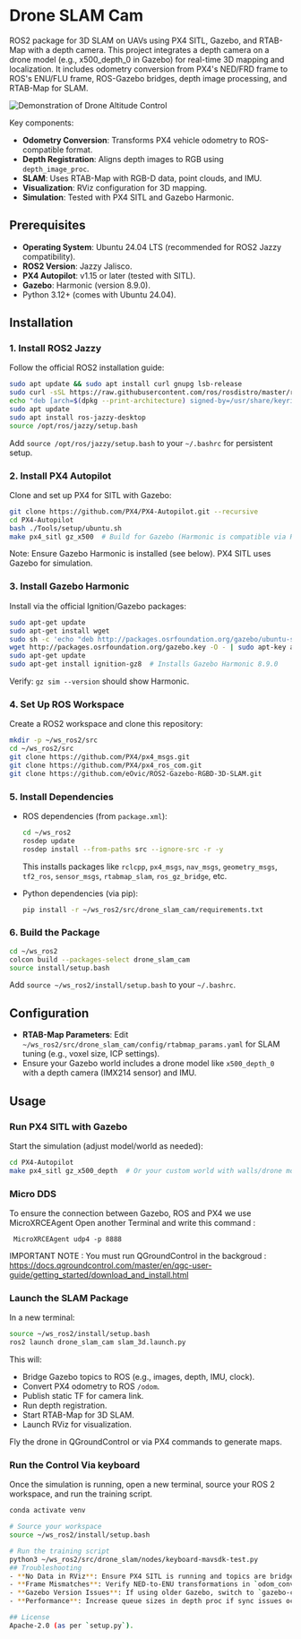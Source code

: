 # Drone SLAM Cam

ROS2 package for 3D SLAM on UAVs using PX4 SITL, Gazebo, and RTAB-Map with a depth camera. This project integrates a depth camera on a drone model (e.g., x500_depth_0 in Gazebo) for real-time 3D mapping and localization. It includes odometry conversion from PX4's NED/FRD frame to ROS's ENU/FLU frame, ROS-Gazebo bridges, depth image processing, and RTAB-Map for SLAM.

![Demonstration of Drone Altitude Control](https://github.com/eOvic/PX4-ROS2-SLAM-Control/blob/main/drone_slam_cam/media/obstacles.png)

Key components:
- **Odometry Conversion**: Transforms PX4 vehicle odometry to ROS-compatible format.
- **Depth Registration**: Aligns depth images to RGB using `depth_image_proc`.
- **SLAM**: Uses RTAB-Map with RGB-D data, point clouds, and IMU.
- **Visualization**: RViz configuration for 3D mapping.
- **Simulation**: Tested with PX4 SITL and Gazebo Harmonic.

## Prerequisites

- **Operating System**: Ubuntu 24.04 LTS (recommended for ROS2 Jazzy compatibility).
- **ROS2 Version**: Jazzy Jalisco.
- **PX4 Autopilot**: v1.15 or later (tested with SITL).
- **Gazebo**: Harmonic (version 8.9.0).
- Python 3.12+ (comes with Ubuntu 24.04).

## Installation

### 1. Install ROS2 Jazzy
Follow the official ROS2 installation guide:
```bash
sudo apt update && sudo apt install curl gnupg lsb-release
sudo curl -sSL https://raw.githubusercontent.com/ros/rosdistro/master/ros.key -o /usr/share/keyrings/ros-archive-keyring.gpg
echo "deb [arch=$(dpkg --print-architecture) signed-by=/usr/share/keyrings/ros-archive-keyring.gpg] http://packages.ros.org/ros2/ubuntu $(lsb_release -cs) main" | sudo tee /etc/apt/sources.list.d/ros2.list > /dev/null
sudo apt update
sudo apt install ros-jazzy-desktop
source /opt/ros/jazzy/setup.bash
```
Add `source /opt/ros/jazzy/setup.bash` to your `~/.bashrc` for persistent setup.

### 2. Install PX4 Autopilot
Clone and set up PX4 for SITL with Gazebo:
```bash
git clone https://github.com/PX4/PX4-Autopilot.git --recursive
cd PX4-Autopilot
bash ./Tools/setup/ubuntu.sh
make px4_sitl gz_x500  # Build for Gazebo (Harmonic is compatible via ROS-GZ bridge)
```
Note: Ensure Gazebo Harmonic is installed (see below). PX4 SITL uses Gazebo for simulation.

### 3. Install Gazebo Harmonic
Install via the official Ignition/Gazebo packages:
```bash
sudo apt-get update
sudo apt-get install wget
sudo sh -c 'echo "deb http://packages.osrfoundation.org/gazebo/ubuntu-stable `lsb_release -cs` main" > /etc/apt/sources.list.d/gazebo-stable.list'
wget http://packages.osrfoundation.org/gazebo.key -O - | sudo apt-key add -
sudo apt-get update
sudo apt-get install ignition-gz8  # Installs Gazebo Harmonic 8.9.0
```
Verify: `gz sim --version` should show Harmonic.

### 4. Set Up ROS Workspace
Create a ROS2 workspace and clone this repository:
```bash
mkdir -p ~/ws_ros2/src
cd ~/ws_ros2/src
git clone https://github.com/PX4/px4_msgs.git
git clone https://github.com/PX4/px4_ros_com.git
git clone https://github.com/eOvic/ROS2-Gazebo-RGBD-3D-SLAM.git  
```

### 5. Install Dependencies
- ROS dependencies (from `package.xml`):
  ```bash
  cd ~/ws_ros2
  rosdep update
  rosdep install --from-paths src --ignore-src -r -y
  ```
  This installs packages like `rclcpp`, `px4_msgs`, `nav_msgs`, `geometry_msgs`, `tf2_ros`, `sensor_msgs`, `rtabmap_slam`, `ros_gz_bridge`, etc.

- Python dependencies (via pip):
  ```bash
  pip install -r ~/ws_ros2/src/drone_slam_cam/requirements.txt
  ```

### 6. Build the Package
```bash
cd ~/ws_ros2
colcon build --packages-select drone_slam_cam
source install/setup.bash
```
Add `source ~/ws_ros2/install/setup.bash` to your `~/.bashrc`.

## Configuration
- **RTAB-Map Parameters**: Edit `~/ws_ros2/src/drone_slam_cam/config/rtabmap_params.yaml` for SLAM tuning (e.g., voxel size, ICP settings).
- Ensure your Gazebo world includes a drone model like `x500_depth_0` with a depth camera (IMX214 sensor) and IMU.

## Usage

### Run PX4 SITL with Gazebo
Start the simulation (adjust model/world as needed):
```bash
cd PX4-Autopilot
make px4_sitl gz_x500_depth  # Or your custom world with walls/drone model
```

### Micro DDS
To ensure the connection between Gazebo, ROS and PX4 we use MicroXRCEAgent 
Open another Terminal and write this command : 
```
 MicroXRCEAgent udp4 -p 8888 
``` 
IMPORTANT NOTE : You must run QGroundControl in the backgroud :
https://docs.qgroundcontrol.com/master/en/qgc-user-guide/getting_started/download_and_install.html

### Launch the SLAM Package
In a new terminal:
```bash
source ~/ws_ros2/install/setup.bash
ros2 launch drone_slam_cam slam_3d.launch.py
```
This will:
- Bridge Gazebo topics to ROS (e.g., images, depth, IMU, clock).
- Convert PX4 odometry to ROS `/odom`.
- Publish static TF for camera link.
- Run depth registration.
- Start RTAB-Map for 3D SLAM.
- Launch RViz for visualization.

Fly the drone in QGroundControl or via PX4 commands to generate maps.
### Run the Control Via keyboard

Once the simulation is running, open a new terminal, source your ROS 2 workspace, and run the training script.

```bash
conda activate venv

# Source your workspace
source ~/ws_ros2/install/setup.bash

# Run the training script
python3 ~/ws_ros2/src/drone_slam/nodes/keyboard-mavsdk-test.py
## Troubleshooting
- **No Data in RViz**: Ensure PX4 SITL is running and topics are bridged correctly (check with `ros2 topic list`).
- **Frame Mismatches**: Verify NED-to-ENU transformations in `odom_converter.py`.
- **Gazebo Version Issues**: If using older Gazebo, switch to `gazebo-classic` in PX4 build.
- **Performance**: Increase queue sizes in depth proc if sync issues occur.

## License
Apache-2.0 (as per `setup.py`).


